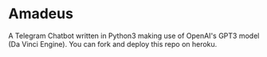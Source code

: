 # Amadeus
A Telegram Chatbot written in Python3 making use of OpenAI's GPT3 model (Da Vinci Engine). You can fork and deploy this repo on heroku.
